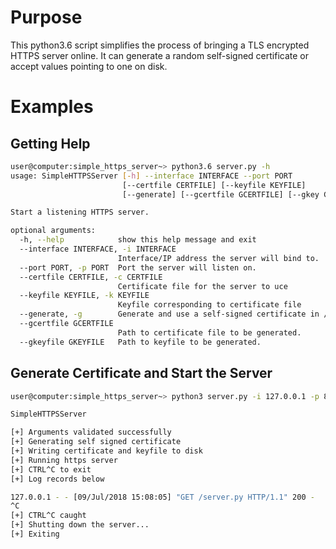 # Purpose

This python3.6 script simplifies the process of bringing a TLS encrypted HTTPS
server online. It can generate a random self-signed certificate or accept values
pointing to one on disk.

# Examples

## Getting Help

```bash
user@computer:simple_https_server~> python3.6 server.py -h
usage: SimpleHTTPSServer [-h] --interface INTERFACE --port PORT
                         [--certfile CERTFILE] [--keyfile KEYFILE]
                         [--generate] [--gcertfile GCERTFILE] [--gkey GKEY]

Start a listening HTTPS server.

optional arguments:
  -h, --help            show this help message and exit
  --interface INTERFACE, -i INTERFACE
                        Interface/IP address the server will bind to.
  --port PORT, -p PORT  Port the server will listen on.
  --certfile CERTFILE, -c CERTFILE
                        Certificate file for the server to uce
  --keyfile KEYFILE, -k KEYFILE
                        Keyfile corresponding to certificate file
  --generate, -g        Generate and use a self-signed certificate in /tmp.
  --gcertfile GCERTFILE
                        Path to certificate file to be generated.
  --gkeyfile GKEYFILE   Path to keyfile to be generated.
```

## Generate Certificate and Start the Server

```bash
user@computer:simple_https_server~> python3 server.py -i 127.0.0.1 -p 8080 --generate

SimpleHTTPSServer

[+] Arguments validated successfully
[+] Generating self signed certificate
[+] Writing certificate and keyfile to disk
[+] Running https server
[+] CTRL^C to exit
[+] Log records below

127.0.0.1 - - [09/Jul/2018 15:08:05] "GET /server.py HTTP/1.1" 200 -
^C
[+] CTRL^C caught
[+] Shutting down the server...
[+] Exiting
```
